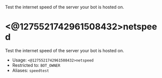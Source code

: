 Test the internet speed of the server your bot is hosted on.

# <@1275521742961508432>netspeed
Test the internet speed of the server your bot is hosted on.<br/>
 - Usage: `<@1275521742961508432>netspeed`
 - Restricted to: `BOT_OWNER`
 - Aliases: `speedtest`
